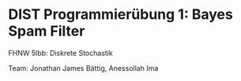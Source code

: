 ﻿# DIST Programmierübung 1: Bayes Spam Filter
FHNW 5Ibb: Diskrete Stochastik 

Team: Jonathan James Bättig, Anessollah Ima